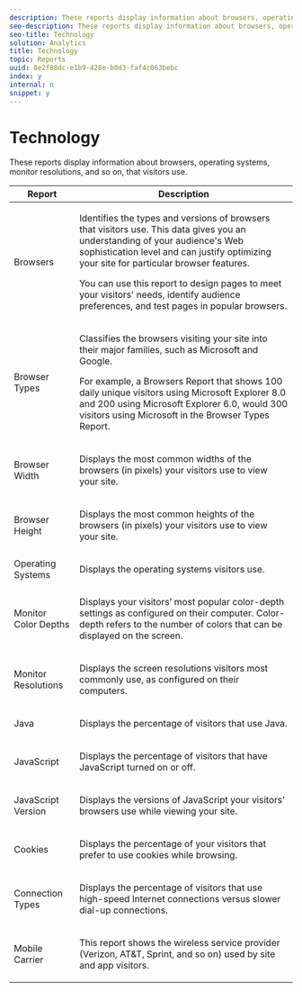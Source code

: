 ```yaml
---
description: These reports display information about browsers, operating systems, monitor resolutions, and so on, that visitors use.
seo-description: These reports display information about browsers, operating systems, monitor resolutions, and so on, that visitors use.
seo-title: Technology
solution: Analytics
title: Technology
topic: Reports
uuid: 8e2f88dc-e1b9-428e-b0d3-faf4c063bebc
index: y
internal: n
snippet: y
---
```


# Technology

These reports display information about browsers, operating systems, monitor resolutions, and so on, that visitors use.

<table id="table_6B55FDDC4C484766BC3817E06551E753"> 
 <thead> 
  <tr> 
   <th colname="col1" class="entry"> Report </th> 
   <th colname="col2" class="entry"> Description </th> 
  </tr> 
 </thead>
 <tbody> 
  <tr> 
   <td colname="col1"> Browsers </td> 
   <td colname="col2"> <p> Identifies the types and versions of browsers that visitors use. This data gives you an understanding of your audience's Web sophistication level and can justify optimizing your site for particular browser features. </p> <p>You can use this report to design pages to meet your visitors' needs, identify audience preferences, and test pages in popular browsers. </p> </td> 
  </tr> 
  <tr> 
   <td colname="col1"> Browser Types </td> 
   <td colname="col2"> <p> Classifies the browsers visiting your site into their major families, such as Microsoft and Google. </p> <p>For example, a <span class="wintitle"> Browsers Report</span> that shows 100 daily unique visitors using Microsoft Explorer 8.0 and 200 using Microsoft Explorer 6.0, would 300 visitors using Microsoft in the <span class="wintitle"> Browser Types Report</span>. </p> </td> 
  </tr> 
  <tr> 
   <td colname="col1"> Browser Width </td> 
   <td colname="col2"> <p> Displays the most common widths of the browsers (in pixels) your visitors use to view your site. </p> </td> 
  </tr> 
  <tr> 
   <td colname="col1"> Browser Height </td> 
   <td colname="col2"> <p> Displays the most common heights of the browsers (in pixels) your visitors use to view your site. </p> </td> 
  </tr> 
  <tr> 
   <td colname="col1"> Operating Systems </td> 
   <td colname="col2"> <p> Displays the operating systems visitors use. </p> </td> 
  </tr> 
  <tr> 
   <td colname="col1"> Monitor Color Depths </td> 
   <td colname="col2"> <p> Displays your visitors’ most popular color-depth settings as configured on their computer. Color-depth refers to the number of colors that can be displayed on the screen. </p> </td> 
  </tr> 
  <tr> 
   <td colname="col1"> Monitor Resolutions </td> 
   <td colname="col2"> <p> Displays the screen resolutions visitors most commonly use, as configured on their computers. </p> </td> 
  </tr> 
  <tr> 
   <td colname="col1"> Java </td> 
   <td colname="col2"> <p> Displays the percentage of visitors that use Java. </p> </td> 
  </tr> 
  <tr> 
   <td colname="col1"> JavaScript </td> 
   <td colname="col2"> <p> Displays the percentage of visitors that have JavaScript turned on or off. </p> </td> 
  </tr> 
  <tr> 
   <td colname="col1"> JavaScript Version </td> 
   <td colname="col2"> <p> Displays the versions of JavaScript your visitors’ browsers use while viewing your site. </p> </td> 
  </tr> 
  <tr> 
   <td colname="col1"> Cookies </td> 
   <td colname="col2"> <p> Displays the percentage of your visitors that prefer to use cookies while browsing. </p> </td> 
  </tr> 
  <tr> 
   <td colname="col1"> Connection Types </td> 
   <td colname="col2"> <p> Displays the percentage of visitors that use high-speed Internet connections versus slower dial-up connections. </p> </td> 
  </tr> 
  <tr> 
   <td colname="col1"> Mobile Carrier </td> 
   <td colname="col2"> <p> This report shows the wireless service provider (Verizon, AT&amp;T, Sprint, and so on) used by site and app visitors. </p> </td> 
  </tr> 
 </tbody> 
</table>

